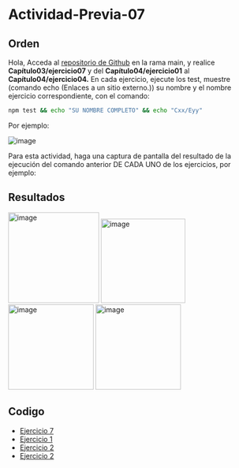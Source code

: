 # Actividad-Previa-07

## Orden
Hola,
Acceda al [repositorio de Github](https://github.com/DAWMFIEC/DAWM)
 en la rama main, y realice **Capítulo03/ejercicio07** y del **Capítulo04/ejercicio01** al **Capítulo04/ejercicio04.** 
En cada ejercicio, ejecute los test, muestre (comando echo (Enlaces a un sitio externo.)) su nombre y el nombre ejercicio correspondiente, con el comando: 
```bash
npm test && echo "SU NOMBRE COMPLETO" && echo "Cxx/Eyy"
```
Por ejemplo:

![image](https://github.com/user-attachments/assets/2ff34391-06da-4f34-beae-c7994a975f80)



Para esta actividad, haga una captura de pantalla del resultado de la ejecución del comando anterior DE CADA UNO de los ejercicios, por ejemplo:

## Resultados

<img width="184" alt="image" src="https://github.com/user-attachments/assets/cb2ab5d9-a13e-4fae-b777-99f03c94be48">
<img width="171" alt="image" src="https://github.com/user-attachments/assets/3553f7b3-9016-4dee-b4b6-d2e5e47dcc82">
<img width="173" alt="image" src="https://github.com/user-attachments/assets/ef8d951e-6254-4664-b55b-1a8268ea849c">
<img width="173" alt="image" src="https://github.com/user-attachments/assets/8a2dd02c-9d68-4789-885b-8dfbc6a940bf">



## Codigo
-  [Ejercicio 7](https://github.com/Desarrollo-Aplicaciones-Web-y-Moviles/Actividad-Previa-07/tree/main/C03E07)
- [Ejercicio 1](https://github.com/Desarrollo-Aplicaciones-Web-y-Moviles/Actividad-Previa-07/tree/main/src)
- [Ejercicio 2](https://github.com/Desarrollo-Aplicaciones-Web-y-Moviles/Actividad-Previa-07/tree/main/C04E02)
- [Ejercicio 2](https://github.com/Desarrollo-Aplicaciones-Web-y-Moviles/Actividad-Previa-07/tree/main/C04E03)
